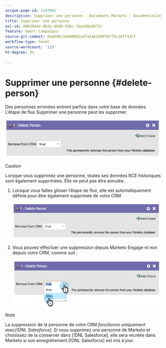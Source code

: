 ```yaml
---
unique-page-id: 1147082
description: Supprimer une personne - Documents Marketo - Documentation du produit
title: Supprimer une personne
exl-id: 40039444-9b2a-4b80-93bc-7da3d6e9475c
feature: Smart Campaigns
source-git-commit: 09a656c3a0d0002edfa1a61b987bff4c1dff33cf
workflow-type: tm+mt
source-wordcount: '113'
ht-degree: 3%

---
```


# Supprimer une personne {#delete-person}

Des personnes erronées entrent parfois dans votre base de données. L’étape de flux Supprimer une personne peut les supprimer.

![](assets/delete-person-1.png)

>[!CAUTION]
>
>Lorsque vous supprimez une personne, toutes ses données RCE historiques sont également supprimées. Elle ne peut pas être annulée.

1. Lorsque vous faites glisser l’étape de flux, elle est automatiquement définie pour être également supprimée de votre CRM.

   ![](assets/delete-person-2.png)

1. Vous pouvez effectuer une suppression depuis Marketo Engage et non depuis votre CRM, comme suit :

   ![](assets/delete-person-3.png)

>[!NOTE]
>
>La suppression de la personne de votre CRM _fonctionne uniquement avec[!DNL Salesforce]_. Si vous supprimez une personne de Marketo et choisissez de la conserver dans [!DNL Salesforce], elle sera recréée dans Marketo si son enregistrement [!DNL Salesforce] est mis à jour.
